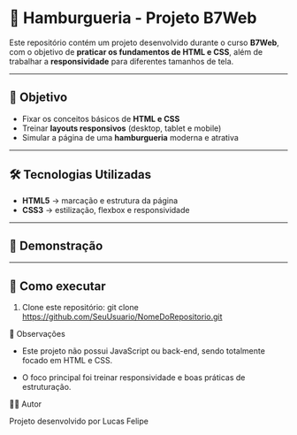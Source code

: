 # 🍔 Hamburgueria - Projeto B7Web

Este repositório contém um projeto desenvolvido durante o curso **B7Web**, com o objetivo de **praticar os fundamentos de HTML e CSS**, além de trabalhar a **responsividade** para diferentes tamanhos de tela.  

---

## 🎯 Objetivo
- Fixar os conceitos básicos de **HTML e CSS**  
- Treinar **layouts responsivos** (desktop, tablet e mobile)  
- Simular a página de uma **hamburgueria** moderna e atrativa  

---

## 🛠️ Tecnologias Utilizadas
- **HTML5** → marcação e estrutura da página  
- **CSS3** → estilização, flexbox e responsividade  

---

## 📸 Demonstração


---

## 🚀 Como executar
1. Clone este repositório:
   git clone https://github.com/SeuUsuario/NomeDoRepositorio.git

📌 Observações

- Este projeto não possui JavaScript ou back-end, sendo totalmente focado em HTML e CSS.

- O foco principal foi treinar responsividade e boas práticas de estruturação.

👨‍💻 Autor

Projeto desenvolvido por Lucas Felipe
